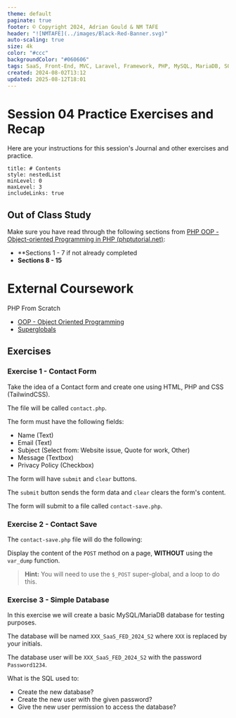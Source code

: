 ```yaml
---
theme: default
paginate: true
footer: © Copyright 2024, Adrian Gould & NM TAFE
header: "![NMTAFE](../images/Black-Red-Banner.svg)"
auto-scaling: true
size: 4k
color: "#ccc"
backgroundColor: "#060606"
tags: SaaS, Front-End, MVC, Laravel, Framework, PHP, MySQL, MariaDB, SQLite, Testing, Unit Testing, Feature Testing, PEST
created: 2024-08-02T13:12
updated: 2025-08-12T18:01
---
```


# Session 04 Practice Exercises and Recap

Here are your instructions for this session's Journal and other exercises and practice.

```table-of-contents
title: # Contents
style: nestedList
minLevel: 0
maxLevel: 3
includeLinks: true
```

## Out of Class Study

Make sure you have read through the following sections from [PHP OOP - Object-oriented Programming in PHP (phptutorial.net)](https://www.phptutorial.net/php-oop/):

- **Sections 1 - 7 if not already completed
- **Sections 8 - 15**

# External Coursework

PHP From Scratch
- [OOP - Object Oriented Programming](https://www.traversymedia.com/products/php-from-scratch-beginner-to-advanced/categories/2154265677)
- [Superglobals](https://www.traversymedia.com/products/php-from-scratch-beginner-to-advanced/categories/2154265741)



## Exercises

### Exercise 1 - Contact Form

Take the idea of a Contact form and create one using HTML, 
PHP and CSS (TailwindCSS).

The file will be called `contact.php`.

The form must have the following fields:

- Name (Text)
- Email (Text)
- Subject (Select from: Website issue, Quote for work, Other)
- Message (Textbox)
- Privacy Policy (Checkbox)

The form will have `submit` and `clear` buttons.

The `submit` button sends the form data and `clear` clears 
the form's content.

The form will submit to a file called `contact-save.php`.

### Exercise 2 - Contact Save

The `contact-save.php` file will do the following:

Display the content of the `POST` method on a page, **WITHOUT** using the
`var_dump` function.

> **Hint:**
> You will need to use the `$_POST` super-global, and a loop to do this.

### Exercise 3 - Simple Database

In this exercise we will create a basic MySQL/MariaDB database
for testing purposes.

The database will be named `XXX_SaaS_FED_2024_S2` where `XXX` is replaced
by your initials.

The database user will be `XXX_SaaS_FED_2024_S2` with the 
password `Password1234`.

What is the SQL used to:

- Create the new database?
- Create the new user with the given password?
- Give the new user permission to access the database?
